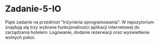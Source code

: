 # Zadanie-5-IO
Piąte zadanie na przedmiot "Inżynieria oprogramowania". W repozytorium znajdują się trzy wybrane funkcjonalności aplikacji internetowej do zarządzania hotelem: Logowanie, dodanie rezerwacji oraz wyświetlenie wolnych pokoi.
